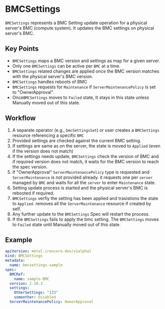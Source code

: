 # BMCSettings

`BMCSettings` represents a BMC Setting update operation for a physical server's BMC (compute system). It updates the BMC settings on physical server's BMC. 

## Key Points

- `BMCSettings` maps a BMC version and settings as map for a given server.
- Only one `BMCSettings` can be active per `BMC` at a time. 
- `BMCSettings` related changes are applied once the BMC version matches with the physical server's BMC version.
- `BMCSettings` handles reboots of BMC
- `BMCSettings` requests for `Maintenance` if `ServerMaintenancePolicy` is set to "OwnerApproval".
- Once`BMCSettings` moves to `Failed` state, It stays in this state unless Manually moved out of this state. 

## Workflow

1. A separate operator (e.g., `bmcSettingsSet`) or user creates a `BMCSettings` resource referencing a specific `BMC` 
2. Provided settings are checked against the current BMC setting.
3. If settings are same as on the server, the state is moved to `Applied` (even if the version does not match)
4. If the settings needs update, `BMCSettings` check the version of BMC and if required version does not match, it waits for the BMC version to reach the spec version.
5. If "OwnerApproval" `ServerMaintenancePolicy` type is requested and `ServerMaintenance` is not provided already. it requests one per `server` managed by `BMC` and waits for all the `server` to enter `Maintenance` state.
6. Setting update process is started and the physical server's BMC is rebooted if required. 
7. `BMCSettings` verfiy the setting has been applied and trasistions the state to `Applied`. removes all the `ServerMaintenance` resource if created by self.
8. Any further update to the `BMCSettings` Spec will restart the process. 
9. If the `BMCSettings` fails to apply the bmc setting. The `BMCSettings` moves to `Failed` state until Manually moved out of this state. 

## Example

```yaml
apiVersion: metal.ironcore.dev/v1alpha1
kind: BMCSettings
metadata:
  name: bmcsettings-sample
spec:
  BMCRef:
    name: sample-BMC
  version: 2.10.3
  settings:
    OtherSettings: "123"
    someother: Disabled
  ServerMaintenancePolicy: OwnerApproval
```
